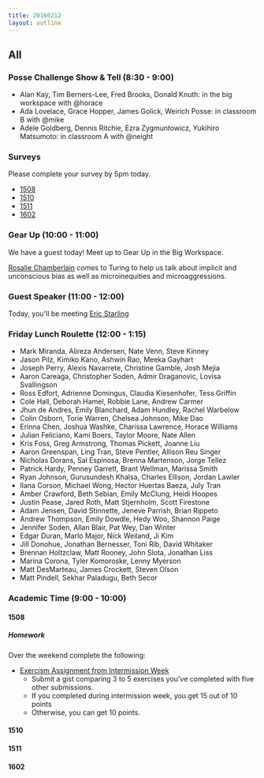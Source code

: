 ```yaml
---
title: 20160212
layout: outline
---
```

## All

### Posse Challenge Show & Tell (8:30 - 9:00)

* Alan Kay, Tim Berners-Lee, Fred Brooks, Donald Knuth: in the big workspace with @horace
* Ada Lovelace, Grace Hopper, James Golick, Weirich Posse:  in classroom B with @mike
* Adele Goldberg, Dennis Ritchie, Ezra Zygmuntowicz, Yukihiro Matsumoto: in classroom A with @neight

### Surveys

Please complete your survey by 5pm today.

* [1508]()
* [1510]()
* [1511]()
* [1602]()

### Gear Up (10:00 - 11:00)

We have a guest today! Meet up to Gear Up in the Big Workspace.

[Rosalie Chamberlain](http://rosaliechamberlainconsulting.com/) comes to Turing to help us
talk about implicit and unconscious bias as well as microinequities and microaggressions.

### Guest Speaker (11:00 - 12:00)

Today, you'll be meeting [Eric Starling](http://ericstarling.com/)

### Friday Lunch Roulette (12:00 - 1:15)

* Mark Miranda, Alireza Andersen, Nate Venn, Steve Kinney
* Jason Pilz, Kimiko Kano, Ashwin Rao, Meeka Gayhart
* Joseph Perry, Alexis Navarrete, Christine Gamble, Josh Mejia
* Aaron Careaga, Christopher Soden, Admir Draganovic, Lovisa Svallingson
* Ross Edfort, Adrienne Domingus, Claudia Kiesenhofer, Tess Griffin
* Cole Hall, Deborah Hamel, Robbie Lane, Andrew Carmer
* Jhun de Andres, Emily Blanchard, Adam Hundley, Rachel Warbelow
* Colin Osborn, Torie Warren, Chelsea Johnson, Mike Dao
* Erinna Chen, Joshua Washke, Charissa Lawrence, Horace Williams
* Julian Feliciano, Kami Boers, Taylor Moore, Nate Allen
* Kris Foss, Greg Armstrong, Thomas Pickett, Joanne Liu
* Aaron Greenspan, Ling Tran, Steve Pentler, Allison Reu Singer
* Nicholas Dorans, Sal Espinosa, Brenna Martenson, Jorge Tellez
* Patrick Hardy, Penney Garrett, Brant Wellman, Marissa Smith
* Ryan Johnson, Gurusundesh Khalsa, Charles Ellison, Jordan Lawler
* Ilana Corson, Michael Wong, Hector Huertas Baeza, July Tran
* Amber Crawford, Beth Sebian, Emily McClung, Heidi Hoopes
* Justin Pease, Jared Roth, Matt Stjernholm, Scott Firestone
* Adam Jensen, David Stinnette, Jeneve Parrish, Brian Rippeto
* Andrew Thompson, Emily Dowdle, Hedy Woo, Shannon Paige
* Jennifer Soden, Allan Blair, Pat Wey, Dan Winter
* Edgar Duran, Marlo Major, Nick Weiland, Ji Kim
* Jill Donohue, Jonathan Bernesser, Toni Rib, David Whitaker
* Brennan Holtzclaw, Matt Rooney, John Slota, Jonathan Liss
* Marina Corona, Tyler Komoroske, Lenny Myerson
* Matt DesMarteau, James Crockett, Steven Olson
* Matt Pindell, Sekhar Paladugu, Beth Secor


### Academic Time (9:00 - 10:00)

#### 1508

##### Homework

Over the weekend complete the following:

- [Exercism Assignment from Intermission Week][esub]
  - Submit a gist comparing 3 to 5 exercises you've completed with five other submissions.
  - If you completed during intermission week, you get 15 out of 10 points
  - Otherwise, you can get 10 points.

[esub]: https://github.com/turingschool/intermission-assignments/issues/49

#### 1510

#### 1511

#### 1602
